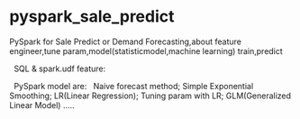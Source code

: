 # pyspark_sale_predict
PySpark for Sale Predict or Demand Forecasting,about feature engineer,tune param,model(statisticmodel,machine learning) train,predict

&nbsp;
SQL & spark.udf feature:

&nbsp;
PySpark model are:
&nbsp;
Naive forecast method;
Simple Exponential Smoothing;
LR(Linear Regression);
Tuning param with LR;
GLM(Generalized Linear Model)
.....



